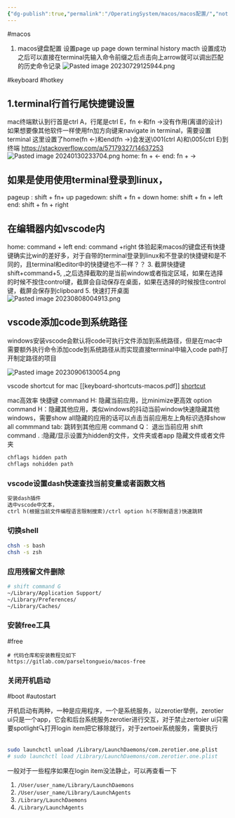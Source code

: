 ```yaml
---
{"dg-publish":true,"permalink":"/OperatingSystem/macos/macos配置/","noteIcon":"3"}
---
```


#macos
1. macos键盘配置
设置page up page down terminal history macth
设置成功之后可以直接在terminal先输入命令前缀之后点击向上arrow就可以调出匹配的历史命令记录
![Pasted image 20230729125944.png](/img/user/pics/Pasted%20image%2020230729125944.png)

#keyboard #hotkey
## 1.terminal行首行尾快捷键设置
mac终端默认到行首是ctrl A，行尾是ctrl E，fn <-和fn ->没有作用(离谱的设计)
如果想要像其他软件一样使用fn加方向键来navigate in terminal，需要设置terminal
这里设置了home(fn <-)和end(fn ->)会发送\\001(ctrl A)和\\005(ctrl E)到终端
https://stackoverflow.com/a/57179327/14637253
![Pasted image 20240130233704.png](/img/user/pics/Pasted%20image%2020240130233704.png)
home: fn + <-
end: fn + ->
## 如果是使用使用terminal登录到linux，
pageup :     shift + fn+ up
pagedown: shift + fn + down
home:         shift + fn + left
end:            shift + fn + right
## 在编辑器内如vscode内
home: command + left
end:    command +right
体验起来macos的键盘还有快捷键确实比win的差好多，对于自带的terminal登录到linux和不登录的快捷键和是不同的，且terminal和editor中的快捷键也不一样？？
3. 截屏快捷键
shift+command+5, ,之后选择截取的是当前window或者指定区域，如果在选择的时候不按住control键，截屏会自动保存在桌面，如果在选择的时候按住control键，截屏会保存到clipboard
5. 快速打开桌面
![Pasted image 20230808004913.png](/img/user/pics/Pasted%20image%2020230808004913.png)

## vscode添加code到系统路径
windows安装vscode会默认将code可执行文件添加到系统路径，但是在mac中需要额外执行命令添加code到系统路径从而实现直接terminal中输入code  path打开制定路径的项目

![Pasted image 20230906130054.png](/img/user/pics/Pasted%20image%2020230906130054.png)

vscode shortcut for mac
[[keyboard-shortcuts-macos.pdf]]
[shortcut](https://code.visualstudio.com/shortcuts/keyboard-shortcuts-macos.pdf)

mac高效率
快捷键
command H: 隐藏当前应用，比minimize更高效
option command H：隐藏其他应用，类似windows的抖动当前window快速隐藏其他windows，需要show all隐藏的应用的话可以点击当前应用左上角标识选择show all
commmand tab: 跳转到其他应用
command Q： 退出当前应用
shift command . :隐藏/显示设置为hidden的文件，文件夹或者app
隐藏文件或者文件夹
```bash
chflags hidden path
chflags nohidden path
```

### vscode设置dash快速查找当前变量或者函数文档
```txt
安装dash插件
选中vscode中文本，
ctrl h(根据当前文件编程语言限制搜索)/ctrl option h(不限制语言)快速跳转

```

### 切换shell
```bash
chsh -s bash
chsh -s zsh
```

### 应用残留文件删除

```bash
# shift command G
~/Library/Application Support/
~/Library/Preferences/
~/Library/Caches/

```

### 安装free工具

#free
```
# 代码仓库和安装教程见如下
https://gitlab.com/parseltongueio/macos-free

```

### 关闭开机启动
#boot #autostart

开机启动有两种，一种是应用程序，一个是系统服务，以zerotier举例，zerotier ui只是一个app，它会和后台系统服务zerotier进行交互，对于禁止zertoier ui只需要spotlight🔍打开login item把它移除就行，对于zertoeir系统服务，需要执行
```bash

sudo launchctl unload /Library/LaunchDaemons/com.zerotier.one.plist
# sudo launchctl load /Library/LaunchDaemons/com.zerotier.one.plist
```
一般对于一些程序如果在login item没法静止，可以再查看一下
1. `/User/user_name/Library/LaunchDaemons`
2. `/User/user_name/Library/LaunchAgents`
3. `/Library/LaunchDaemons`
4. `/Library/LaunchAgents`


